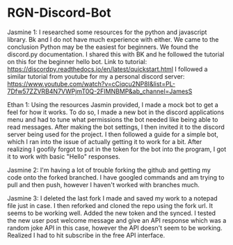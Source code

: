 # RGN-Discord-Bot
Jasmine 1:
I researched some resources for the python and javascript library. Bk and I do not have much experience with either. We came to the conclusion Python may be the easiest for beginners.
We found the discord.py documentation. I shared this with BK and he followed the tutorial on this for the beginner hello bot. Link to tutorial: https://discordpy.readthedocs.io/en/latest/quickstart.html
I followed a similar tutorial from youtube for my a personal discord server: https://www.youtube.com/watch?v=cCiqcu2NP8I&list=PL-7Dfw57ZZVRB4N7VWPjmT0Q-2FIMNBMP&ab_channel=JamesS

Ethan 1: Using the resources Jasmin provided, I made a mock bot to get a feel for how it works. To do so, I made a new bot in the discord applications menu and had to tune what permissions the bot needed like being able to read messages. After making the bot settings, I then invited it to the discord server being used for the project. I then followed a guide for a simple bot, which I ran into the issue of actually getting it to work for a bit. After realizing I goofily forgot to put in the token for the bot into the program, I got it to work with basic "Hello" responses. 

Jasmine 2: I'm having a lot of trouble forking the github and getting my code onto the forked branched. I have googled commands and am trying to pull and then push, however I haven't worked with branches much. 

Jasmine 3: I deleted the last fork I made and saved my work to a notepad file just in case. I then reforked and cloned the repo using the fork url. It seems to be working well. Added the new token and the synced. I tested the new user post welcome message and give an API response which was a random joke API in this case, however the API doesn't seem to be working. Realized I had to hit subscribe in the free API interface. 
